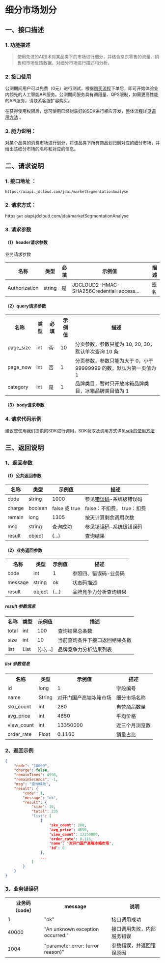 # 细分市场划分

## 一、接口描述

### 1. 功能描述
> 使用先进的AI技术对某品类下的市场进行细分，并结合京东零售的流量、销售和市场反馈数据，对细分市场进行描述和分析。

### 2. 接口使用

公测期间用户可以免费（0元）进行测试，根据[购买流程](../Pricing/Purchase-Process.md)下单后，即可开始体验业内领先的人工智能API服务。公测期间服务具有调用量、QPS限制，如需更高性能的API服务，请联系客服扩容购买。

在获得使用权限后，您可使用已经封装好的SDK进行相应开发，整体流程详见[调用方法](../Operation-Guide/call-methods.md)  。

### 3. 能力说明：

对某个品类的消费市场进行划分，将该品类下所有商品划归到对应的细分市场，并给出该细分市场的名称和对应的信息。

## 二、请求说明

### 1. 接口地址 ：

```
https://aiapi.jdcloud.com/jdai/marketSegmentationAnalyse
```

### 2. 请求方式：

https `get` aiapi.jdcloud.com/jdai/marketSegmentationAnalyse

### 3. 请求参数

#### （1）header请求参数
业务请求参数

名称 | 类型 | 必填 | 示例值 | 描述
------|------|-----|-----|-----
Authorization | string | 是 | JDCLOUD2-HMAC-SHA256Credential=access... | 签名

#### （2）query请求参数
<table>
   <tr>
      <th>名称</th>
      <th>类型</th>
      <th>必填</th>
      <th>示例值</th>
      <th>描述</th>
   </tr>
   <tr>
      <td>page_size</td>
      <td>int</td>
      <td>否</td>
      <td>10</td>
      <td>分页参数，参数只能为 10, 20, 30，默认单次查询 10 条</td>
   </tr>
   <tr>
      <td>page_now</td>
      <td>int</td>
      <td>否</td>
      <td>1</td>
      <td>分页参数，参数只能为大于 0，小于 99999999 的数，默认为第一页值为 1</td>
   </tr>
   <tr>
      <td>category</td>
      <td>int</td>
      <td>是</td>
      <td>1</td>
      <td>品牌类目，暂时只开放冰箱品牌类目，冰箱品牌类目值为 1</td>
   </tr>
</table>

#### （3）body请求参数

### 4. 请求代码示例
建议您使用我们提供的SDK进行调用，SDK获取及调用方式详见[sdk的使用方法](../Operation-Guide/Use-Sdk.md)


## 三、返回说明
### 1、返回参数

#### （1）公共返回参数

名称 | 类型 | 示例值 | 描述
------|------|-----|-----
code | string | 1000 | 参见[错误码](Error-Code.md)-系统级错误码
charge | boolean | false 或 true | false：不扣费， true：扣费
remain | long | 1305 | 按天计算剩余调用次数
msg | string | 查询成功 | 参见[错误码](Error-Code.md)-系统级错误码
result | object | {...} | 查询结果


#### （2）业务返回参数
<table>
   <tr>
      <th>名称</th>
      <th>类型</th>
      <th>示例值</th>
      <th>描述</th>
   </tr>
   <tr>
      <td>code</td>
      <td>int</td>
      <td>1</td>
      <td>参照四、错误码-业务码</td>
   </tr>
    <tr>
      <td>message</td>
      <td>string</td>
      <td>ok</td>
      <td>状态码描述</td>
   </tr>
    <tr>
      <td>result</td>
      <td>object</td>
      <td>{...}</td>
      <td>品牌竞争力分析查询结果</td>
   </tr>

</table>

##### result 参数信息

<table>
   <tr>
      <th>名称</th>
      <th>类型</th>
      <th>示例值</th>
      <th>描述</th>
   </tr>
   <tr>
      <td>total</td>
      <td>int</td>
      <td>100</td>
      <td>查询结果总条数</td>
   </tr>
   <tr>
      <td>size</td>
      <td>int</td>
      <td>10</td>
      <td>当前查询条件下接口返回结果条数</td>
   </tr>
   <tr>
      <td>list</td>
      <td>List</td>
      <td>[{..}, ..]</td>
      <td>品牌竞争力分析结果列表</td>
   </tr>

</table>

##### list 参数信息

<table>
   <tr>
      <th>名称</th>
      <th>类型</th>
      <th>示例值</th>
      <th>描述</th>
   </tr>
   <tr>
      <td>id</td>
      <td>long</td>
      <td>1</td>
      <td>字段编号</td>
   </tr>
    <tr>
      <td>name</td>
      <td>String</td>
      <td>对开门国产高端冰箱市场</td>
      <td>细分市场名称</td>
   </tr>
   <tr>
      <td>sku_count</td>
      <td>int</td>
      <td>280</td>
      <td>自营商品数量</td>
   </tr>
   <tr>
      <td>avg_price</td>
      <td>int</td>
      <td>4650</td>
      <td>平均价格</td>
   </tr>
   <tr>
      <td>view_count</td>
      <td>int</td>
      <td>13350000</td>
      <td>近三个月浏览数</td>
   </tr>
      <tr>
      <td>order_rate</td>
      <td>Float</td>
      <td>0.1160</td>
      <td>销量占比</td>
   </tr>
</table>

### 2、返回示例

```JSON
{
    "code": "10000",
    "charge": false,
    "remainTimes": 4998,
    "remainSeconds": -1,
    "msg": "查询成功",
    "result": {
        "code": 1,
        "message": "ok",
        "result": {
            "size": 10,
            "total": 235
            "list": [
                {
                    'sku_count': 280,
                    'avg_price': 4650,
                    'view_count': 13350000,
                    'order_rate': 0.116,
                    'name': '对开门国产高端冰箱市场',
                    'id': 0
                },
                ...
            ]
        }
    }
}
```

### 3、业务错误码
<table>
   <tr>
      <th>业务码（code）</th>
      <th>message</th>
      <th>说明</th>
   </tr>
   <tr>
      <td>1</td>
      <td>"ok"</td>
      <td>接口调用成功</td>
   </tr>
   <tr>
      <td>40000</td>
      <td>"An unknown exception occurred."</td>
      <td>接口调用失败，内部服务错误</td>
   </tr>
   <tr>
      <td>1004</td>
      <td>"parameter error: {error reason}"</td>
      <td>参数错误，并返回错误原因</td>
   </tr>

</table>